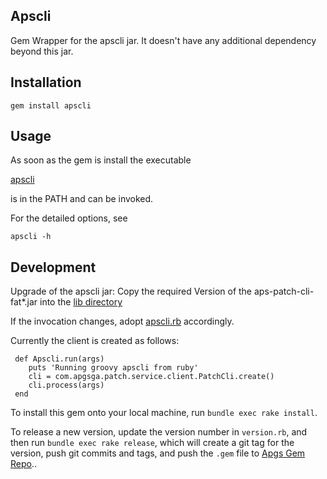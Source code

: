 
## Apscli

Gem Wrapper for the apscli jar. It doesn't have any additional
dependency beyond this jar.

## Installation

~~~
gem install apscli 
~~~

## Usage

As soon as the gem is install the executable

[apscli](./bin/apscli)<!-- @IGNORE PREVIOUS: link -->

is in the PATH and can be invoked.

For the detailed options, see

~~~
apscli -h 
~~~

## Development

Upgrade of the apscli jar: Copy the required Version of the
aps-patch-cli-fat*.jar into the [lib directory](./lib)

If the invocation changes, adopt [apscli.rb](./lib/apscli.rb)
accordingly.

Currently the client is created as follows:

~~~
 def Apscli.run(args)
    puts 'Running groovy apscli from ruby'
    cli = com.apgsga.patch.service.client.PatchCli.create()
    cli.process(args)
 end
~~~

To install this gem onto your local machine, run `bundle exec rake
install`.

To release a new version, update the version number in
`version.rb`, and then run `bundle exec rake release`, which will create
a git tag for the version, push git commits and tags, and push the
`.gem` file to [Apgs Gem Repo](https://artifactory4t4apgsga.jfrog.io/artifactory/api/gems/apgGem)..

